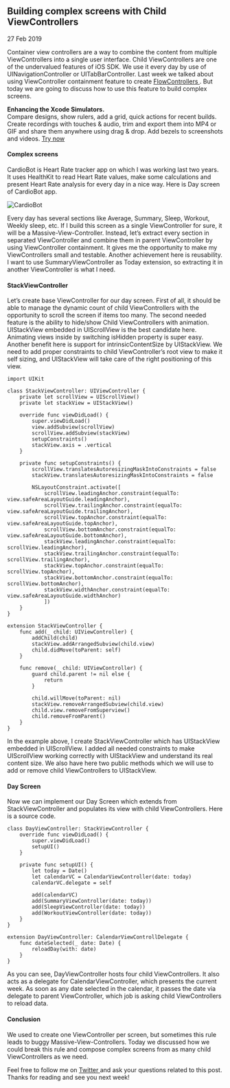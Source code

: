##  Building complex screens with Child ViewControllers

27 Feb 2019

Container view controllers are a way to combine the content from multiple
ViewControllers into a single user interface. Child ViewControllers are one of
the undervalued features of iOS SDK. We use it every day by use of
UINavigationController or UITabBarController. Last week we talked about using
ViewController containment feature to create [ FlowControllers
](/2019/02/20/navigation-with-flow-controllers/) . But today we are going to
discuss how to use this feature to build complex screens.

**Enhancing the Xcode Simulators.**  
Compare designs, show rulers, add a grid, quick actions for recent builds.
Create recordings with touches & audio, trim and export them into MP4 or GIF
and share them anywhere using drag & drop. Add bezels to screenshots and
videos. [ Try now ](https://gumroad.com/a/931293139/ftvbh)

####  Complex screens

CardioBot is Heart Rate tracker app on which I was working last two years. It
uses HealthKit to read Heart Rate values, make some calculations and present
Heart Rate analysis for every day in a nice way. Here is Day screen of
CardioBot app.

![CardioBot](/public/cardiobot.jpg)

Every day has several sections like Average, Summary, Sleep, Workout, Weekly
sleep, etc. If I build this screen as a single ViewController for sure, it
will be a Massive-View-Controller. Instead, let’s extract every section in
separated ViewController and combine them in parent ViewController by using
ViewController containment. It gives me the opportunity to make my
ViewControllers small and testable. Another achievement here is reusability. I
want to use SummaryViewController as Today extension, so extracting it in
another ViewController is what I need.

####  StackViewController

Let’s create base ViewController for our day screen. First of all, it should
be able to manage the dynamic count of child ViewControllers with the
opportunity to scroll the screen if items too many. The second needed feature
is the ability to hide/show Child ViewControllers with animation. UIStackView
embedded in UIScrollView is the best candidate here. Animating views inside by
switching isHidden property is super easy. Another benefit here is support for
intrinsicContentSize by UIStackView. We need to add proper constraints to
child ViewController’s root view to make it self sizing, and UIStackView will
take care of the right positioning of this view.

    
    
    import UIKit
    
    class StackViewController: UIViewController {
        private let scrollView = UIScrollView()
        private let stackView = UIStackView()
    
        override func viewDidLoad() {
            super.viewDidLoad()
            view.addSubview(scrollView)
            scrollView.addSubview(stackView)
            setupConstraints()
            stackView.axis = .vertical
        }
    
        private func setupConstraints() {
            scrollView.translatesAutoresizingMaskIntoConstraints = false
            stackView.translatesAutoresizingMaskIntoConstraints = false
    
            NSLayoutConstraint.activate([
                scrollView.leadingAnchor.constraint(equalTo: view.safeAreaLayoutGuide.leadingAnchor),
                scrollView.trailingAnchor.constraint(equalTo: view.safeAreaLayoutGuide.trailingAnchor),
                scrollView.topAnchor.constraint(equalTo: view.safeAreaLayoutGuide.topAnchor),
                scrollView.bottomAnchor.constraint(equalTo: view.safeAreaLayoutGuide.bottomAnchor),
                stackView.leadingAnchor.constraint(equalTo: scrollView.leadingAnchor),
                stackView.trailingAnchor.constraint(equalTo: scrollView.trailingAnchor),
                stackView.topAnchor.constraint(equalTo: scrollView.topAnchor),
                stackView.bottomAnchor.constraint(equalTo: scrollView.bottomAnchor),
                stackView.widthAnchor.constraint(equalTo: view.safeAreaLayoutGuide.widthAnchor)
                ])
        }
    }
    
    extension StackViewController {
        func add(_ child: UIViewController) {
            addChild(child)
            stackView.addArrangedSubview(child.view)
            child.didMove(toParent: self)
        }
    
        func remove(_ child: UIViewController) {
            guard child.parent != nil else {
                return
            }
    
            child.willMove(toParent: nil)
            stackView.removeArrangedSubview(child.view)
            child.view.removeFromSuperview()
            child.removeFromParent()
        }
    }
    

In the example above, I create StackViewController which has UIStackView
embedded in UIScrollView. I added all needed constraints to make UIScrollView
working correctly with UIStackView and understand its real content size. We
also have here two public methods which we will use to add or remove child
ViewControllers to UIStackView.

####  Day Screen

Now we can implement our Day Screen which extends from StackViewController and
populates its view with child ViewControllers. Here is a source code.

    
    
    class DayViewController: StackViewController {
        override func viewDidLoad() {
            super.viewDidLoad()
            setupUI()
        }
    
        private func setupUI() {
            let today = Date()
            let calendarVC = CalendarViewController(date: today)
            calendarVC.delegate = self
    
            add(calendarVC)
            add(SummaryViewController(date: today))
            add(SleepViewController(date: today))
            add(WorkoutViewController(date: today))
        }
    }
    
    extension DayViewController: CalendarViewControllDelegate {
        func dateSelected(_ date: Date) {
            reloadDay(with: date)
        }
    }
    

As you can see, DayViewController hosts four child ViewControllers. It also
acts as a delegate for CalendarViewController, which presents the current
week. As soon as any date selected in the calendar, it passes the date via
delegate to parent ViewController, which job is asking child ViewControllers
to reload data.

####  Conclusion

We used to create one ViewController per screen, but sometimes this rule leads
to buggy Massive-View-Controllers. Today we discussed how we could break this
rule and compose complex screens from as many child ViewControllers as we
need.

Feel free to follow me on [ Twitter ](https://twitter.com/mecid) and ask your
questions related to this post. Thanks for reading and see you next week!

